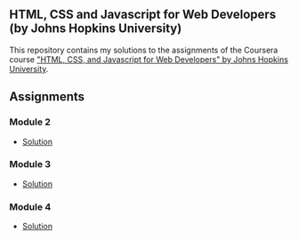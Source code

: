 ## HTML, CSS and Javascript for Web Developers (by Johns Hopkins University)

This repository contains my solutions to the assignments of the Coursera course
["HTML, CSS, and Javascript for Web Developers" by Johns Hopkins University](https://www.coursera.org/learn/html-css-javascript-for-web-developers).

## Assignments

### Module 2
* [Solution](https://barunipriyats.github.io/Coursera/module2-solution/)

### Module 3
* [Solution](https://barunipriyats.github.io/Coursera/module3-solution/)

### Module 4
* [Solution](https://barunipriyats.github.io/Coursera/module4-solution/)

